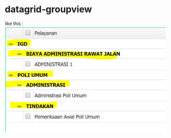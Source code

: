 # datagrid-groupview

like this :
![alt text](https://github.com/lutungp/datagrid-groupview/blob/master/multigroup.PNG)
